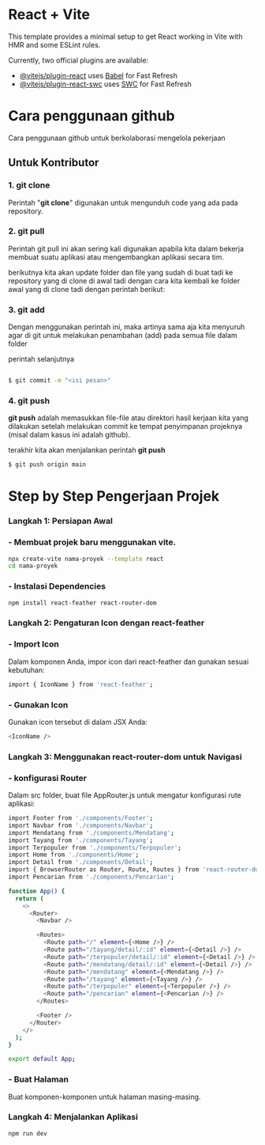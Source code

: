 # React + Vite

This template provides a minimal setup to get React working in Vite with HMR and some ESLint rules.

Currently, two official plugins are available:

- [@vitejs/plugin-react](https://github.com/vitejs/vite-plugin-react/blob/main/packages/plugin-react/README.md) uses [Babel](https://babeljs.io/) for Fast Refresh
- [@vitejs/plugin-react-swc](https://github.com/vitejs/vite-plugin-react-swc) uses [SWC](https://swc.rs/) for Fast Refresh

# Cara penggunaan github
Cara penggunaan github untuk berkolaborasi mengelola pekerjaan

## Untuk Kontributor
### 1. git clone

Perintah "**git clone**" digunakan untuk mengunduh code yang ada pada repository.

### 2. git pull
Perintah git pull ini akan sering kali digunakan apabila kita dalam bekerja membuat suatu aplikasi atau mengembangkan aplikasi secara tim.

berikutnya kita akan update folder dan file yang sudah di buat tadi ke repository yang di clone di awal tadi dengan cara kita kembali ke folder awal yang di clone tadi dengan perintah berikut:

### 3. git add
Dengan menggunakan perintah ini, maka artinya sama aja kita menyuruh agar di git untuk melakukan penambahan (add) pada semua file dalam folder

perintah selanjutnya

```bash

$ git commit -m "<isi pesan>"

```

### 4. git push
 **git push** adalah memasukkan file-file atau direktori hasil kerjaan kita yang dilakukan setelah melakukan commit ke tempat penyimpanan projeknya (misal dalam kasus ini adalah github).

terakhir kita akan menjalankan perintah **git push**

```bash
$ git push origin main
```


# Step by Step Pengerjaan Projek

### Langkah 1: Persiapan Awal
### - Membuat projek baru menggunakan vite.

```bash
npx create-vite nama-proyek --template react
cd nama-proyek
```

### - Instalasi Dependencies

```bash
npm install react-feather react-router-dom
```

### Langkah 2: Pengaturan Icon dengan react-feather
### - Import Icon
Dalam komponen Anda, impor icon dari react-feather dan gunakan sesuai kebutuhan:

```bash
import { IconName } from 'react-feather';
```

### - Gunakan Icon
Gunakan icon tersebut di dalam JSX Anda:

```bash
<IconName />
```

### Langkah 3: Menggunakan react-router-dom untuk Navigasi
### - konfigurasi Router
Dalam src folder, buat file AppRouter.js untuk mengatur konfigurasi rute aplikasi:

```bash
import Footer from './components/Footer';
import Navbar from './components/Navbar';
import Mendatang from './components/Mendatang';
import Tayang from './components/Tayang';
import Terpopuler from './components/Terpopuler';
import Home from './components/Home';
import Detail from './components/Detail';
import { BrowserRouter as Router, Route, Routes } from 'react-router-dom';
import Pencarian from './components/Pencarian';

function App() {
  return (
    <>
      <Router>
        <Navbar />

        <Routes>
          <Route path="/" element={<Home />} />
          <Route path="/tayang/detail/:id" element={<Detail />} />
          <Route path="/terpopuler/detail/:id" element={<Detail />} />
          <Route path="/mendatang/detail/:id" element={<Detail />} />
          <Route path="/mendatang" element={<Mendatang />} />
          <Route path="/tayang" element={<Tayang />} />
          <Route path="/terpopuler" element={<Terpopuler />} />
          <Route path="/pencarian" element={<Pencarian />} />
        </Routes>

        <Footer />
      </Router>
    </>
  );
}

export default App;
```

### - Buat Halaman
Buat komponen-komponen untuk halaman masing-masing.

### Langkah 4: Menjalankan Aplikasi

```bash
npm run dev
```
